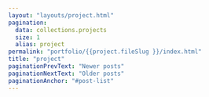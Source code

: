 ```yaml
---
layout: "layouts/project.html"
pagination:
  data: collections.projects
  size: 1
  alias: project
permalink: "portfolio/{{project.fileSlug }}/index.html"
title: "project"
paginationPrevText: "Newer posts"
paginationNextText: "Older posts"
paginationAnchor: "#post-list"
---
```

